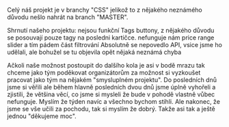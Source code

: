 Celý náš projekt je v branchy "CSS" jelikož to z nějakého neznámého důvodu nešlo nahrát na branch "MASTER".

Shrnutí našeho projektu: nejsou funkční Tags buttony, z nějakého důvodu se posouvají pouze tagy na posledni kartičce.
                         nefunguje nám price range slider a tím pádem část filtrování 
                         Absolutně se nepovedlo API, vsice jsme ho udělali, ale bohužel se tu objevila opět nějaká neznámá chyba

Ačkoli naše možnost postoupit do dalšího kola je asi v bodě mrazu tak chceme jako tým poděkovat organizátorům za možnost si vyzkoušet pracovat jako tým na nějakém "smysluplném projektu".
Do posledních dnů jsme si věřili ale během hlavně posledních dvou dnů jsme úplně vyhořeli a zjistili, že většina věcí, co jsme si mysleli že bude v pohodě vlastně vůbec nefunguje. Myslím že týden navíc a všechno bychom stihli. Ale nakonec, že jsme se vše učili za pochodu, tak si myslím že dobrý.
Takže asi tak a ještě jednou "děkujeme moc". 
